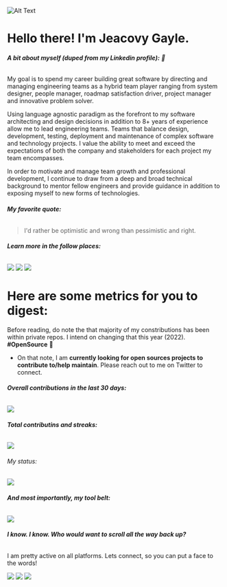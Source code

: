 ![Alt Text](https://media.giphy.com/media/3ohzdKL2Du3vuI3ydG/giphy.gif)

# Hello there! I'm **Jeacovy Gayle**.

###### **A bit about myself (***duped from my Linkedin profile***):** 🥸

My goal is to spend my career building great software by directing and managing engineering teams as a hybrid team player ranging from system designer, people manager, roadmap satisfaction driver, project manager and innovative problem solver.

Using language agnostic paradigm as the forefront to my software architecting and design decisions in addition to 8+ years of experience allow me to lead engineering teams. Teams that balance design, development, testing, deployment and maintenance of complex software and technology projects. I value the ability to meet and exceed the expectations of both the company and stakeholders for each project my team encompasses.

In order to motivate and manage team growth and professional development, I continue to draw from a deep and broad technical background to mentor fellow engineers and provide guidance in addition to exposing myself to new forms of technologies.

###### **My favorite quote:**
> I'd rather be optimistic and wrong than pessimistic and right.

###### **Learn more in the follow places:**

[![](https://img.shields.io/badge/LinkedIn-0077B5?style=for-the-badge&logo=linkedin&logoColor=white)](https://www.linkedin.com/in/jeacovygayle)
[![](https://img.shields.io/badge/Twitter-0077B5?style=for-the-badge&logo=twitter&logoColor=white)](https://twitter.com/jeacovy)
[![](https://img.shields.io/badge/Instagram-0077B5?style=for-the-badge&logo=instagram&logoColor=white)](https://instagram.com/jeacovy)

# Here are some **metrics** for you to digest:

Before reading, do note the that majority of my constributions has been within private repos. I intend on changing that this year (2022). **#OpenSource** 🥑

- On that note, I am **currently looking for open sources projects to contribute to/help maintain**. Please reach out to me on Twitter to connect.

###### **Overall contributions in the last 30 days:**
[![](https://activity-graph.herokuapp.com/graph?username=jeacovy&theme=xcode)](https://git.io/SauravMukherjee44)

###### **Total contributins and streaks:**
 ![](https://github-readme-streak-stats.herokuapp.com/?user=jeacovy&hide_border=true&fire=DD2727)

###### My status:
![](https://github-readme-stats.vercel.app/api?username=jeacovy&show_icons=true)

###### **And most importantly, my tool belt:**
![](https://github-readme-stats.vercel.app/api/top-langs/?username=jeacovy&langs_count=3&hide_title=true&hide_border=true)

###### **I know. I know. Who would want to scroll all the way back up?**
I am pretty active on all platforms. Lets connect, so you can put a face to the words!

[![](https://img.shields.io/badge/LinkedIn-0077B5?style=for-the-badge&logo=linkedin&logoColor=white)](https://www.linkedin.com/in/jeacovygayle)
[![](https://img.shields.io/badge/Twitter-0077B5?style=for-the-badge&logo=twitter&logoColor=white)](https://twitter.com/jeacovy)
[![](https://img.shields.io/badge/Instagram-0077B5?style=for-the-badge&logo=instagram&logoColor=white)](https://instagram.com/jeacovy)
